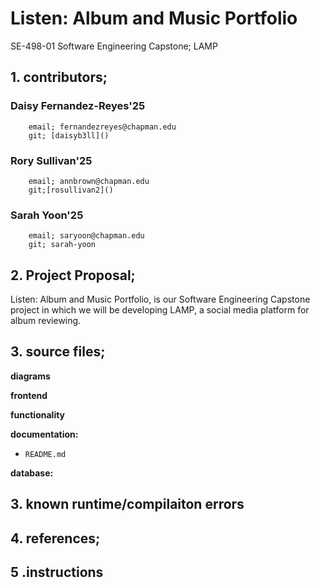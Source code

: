 # Listen: Album and Music Portfolio
SE-498-01 Software Engineering Capstone; LAMP 
## 1. contributors; 
### Daisy Fernandez-Reyes'25
        email; fernandezreyes@chapman.edu
        git; [daisyb3ll]()
### Rory Sullivan'25
        email; annbrown@chapman.edu
        git;[rosullivan2]()
### Sarah Yoon'25
        email; saryoon@chapman.edu
        git; sarah-yoon


## 2. Project Proposal; 
Listen: Album and Music Portfolio, is our Software Engineering Capstone project in which we will be developing LAMP, a social media platform for album reviewing.
## 3. source files; 

**diagrams**

**frontend**

**functionality**

**documentation:**
- `README.md`

**database:**

## 3. known runtime/compilaiton errors  

## 4. references; 

## 5 .instructions




